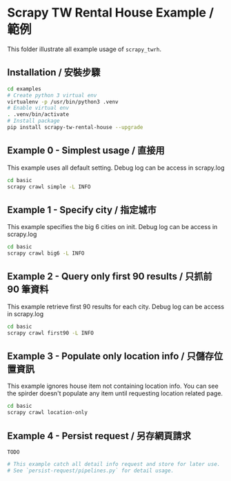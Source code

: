 # Scrapy TW Rental House Example / 範例

This folder illustrate all example usage of `scrapy_twrh`.

## Installation / 安裝步驟

```bash
cd examples
# Create python 3 virtual env
virtualenv -p /usr/bin/python3 .venv
# Enable virtual env
. .venv/bin/activate
# Install package
pip install scrapy-tw-rental-house --upgrade
```

## Example 0 - Simplest usage / 直接用

This example uses all default setting.
Debug log can be access in scrapy.log

```bash
cd basic
scrapy crawl simple -L INFO
```

## Example 1 - Specify city / 指定城市

This example specifies the big 6 cities on init.
Debug log can be access in scrapy.log

```bash
cd basic
scrapy crawl big6 -L INFO
```

## Example 2 - Query only first 90 results / 只抓前 90 筆資料

This example retrieve first 90 results for each city.
Debug log can be access in scrapy.log

```bash
cd basic
scrapy crawl first90 -L INFO
```

## Example 3 - Populate only location info / 只儲存位置資訊

This example ignores house item not containing location info. 
You can see the spirder doesn't populate any item until requesting location related page.

```bash
cd basic
scrapy crawl location-only
```

## Example 4 - Persist request / 另存網頁請求

`TODO`

```bash
# This example catch all detail info request and store for later use.
# See `persist-request/pipelines.py` for detail usage.
```
